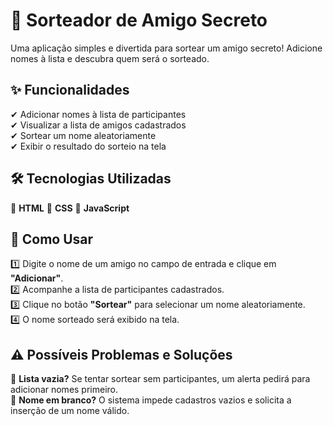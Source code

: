 # 🎉 Sorteador de Amigo Secreto  

Uma aplicação simples e divertida para sortear um amigo secreto! Adicione nomes à lista e descubra quem será o sorteado.  

## ✨ Funcionalidades  

✔ Adicionar nomes à lista de participantes  
✔ Visualizar a lista de amigos cadastrados  
✔ Sortear um nome aleatoriamente  
✔ Exibir o resultado do sorteio na tela  

## 🛠 Tecnologias Utilizadas  

🔹 **HTML**
🔹 **CSS** 
🔹 **JavaScript** 

## 🎯 Como Usar  

1️⃣ Digite o nome de um amigo no campo de entrada e clique em **"Adicionar"**.  
2️⃣ Acompanhe a lista de participantes cadastrados.  
3️⃣ Clique no botão **"Sortear"** para selecionar um nome aleatoriamente.  
4️⃣ O nome sorteado será exibido na tela. 

## ⚠ Possíveis Problemas e Soluções  

🚨 **Lista vazia?** Se tentar sortear sem participantes, um alerta pedirá para adicionar nomes primeiro.  
🚨 **Nome em branco?** O sistema impede cadastros vazios e solicita a inserção de um nome válido. 
